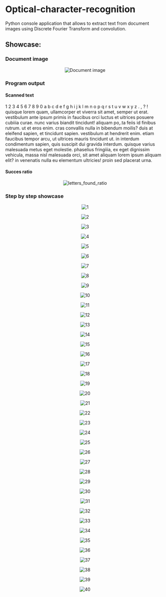 # Optical-character-recognition

Python console application that allows to extract text from document images using Discrete Fourier Transform and convolution.

## Showcase:

### Document image
<p align="center">
<img src="resources/document_image.png" alt="Document image" />
</p>

### Program output

#### Scanned text
1 2 3 4 5 6 7 8 9 0 a b c d e f g h i j k l m n o p q r s t u v w x y z . , ? ! quisque lorem quam, ullamcorper et viverra sit amet, semper ut erat. 
vestibulum ante ipsum primis in faucibus orci luctus et uitrices posuere cubiiia curae. nunc varius biandit tincidunt! aliquam po,.ta feiis id finibus rutrum. 
ut et eros enim. cras convallis nulla in bibendum moilis? duis at eleifend sapien, et tincidunt sapien. vestibulum at hendrerit enim. etiam faucibus tempor arcu, 
ut ultrices mauris tincidunt ut. in interdum condimentum sapien, quis suscipit dui gravida interdum. quisque varius malesuada metus eget molestie. phaselius fringiiia,
 ex eget dignissim vehicula, massa nisl malesuada orci, sit amet aliquam lorem ipsum aliquam elit? in venenatis nulla eu elementum ultricies! proin sed placerat urna. 
 
#### Succes ratio
 
<p align="center">
<img src="resources/letters_found_ratio.png" alt="letters_found_ratio" />
</p>
 
### Step by step showcase
 
 <p align="center">
<img src="resources/step_by_step_sans/1.png" alt="1" />
</p>

 <p align="center">
<img src="resources/step_by_step_sans/2.png" alt="2" />
</p>

 <p align="center">
<img src="resources/step_by_step_sans/3.png" alt="3" />
</p>

 <p align="center">
<img src="resources/step_by_step_sans/4.png" alt="4" />
</p>

 <p align="center">
<img src="resources/step_by_step_sans/5.png" alt="5" />
</p>

 <p align="center">
<img src="resources/step_by_step_sans/6.png" alt="6" />
</p>

 <p align="center">
<img src="resources/step_by_step_sans/7.png" alt="7" />
</p>

 <p align="center">
<img src="resources/step_by_step_sans/8.png" alt="8" />
</p>

 <p align="center">
<img src="resources/step_by_step_sans/9.png" alt="9" />
</p>

 <p align="center">
<img src="resources/step_by_step_sans/10.png" alt="10" />
</p>

 <p align="center">
<img src="resources/step_by_step_sans/11.png" alt="11" />
</p>

 <p align="center">
<img src="resources/step_by_step_sans/12.png" alt="12" />
</p>

 <p align="center">
<img src="resources/step_by_step_sans/13.png" alt="13" />
</p>

 <p align="center">
<img src="resources/step_by_step_sans/14.png" alt="14" />
</p>

 <p align="center">
<img src="resources/step_by_step_sans/15.png" alt="15" />
</p>

 <p align="center">
<img src="resources/step_by_step_sans/16.png" alt="16" />
</p>

 <p align="center">
<img src="resources/step_by_step_sans/17.png" alt="17" />
</p>

 <p align="center">
<img src="resources/step_by_step_sans/18.png" alt="18" />
</p>

 <p align="center">
<img src="resources/step_by_step_sans/19.png" alt="19" />
</p>

 <p align="center">
<img src="resources/step_by_step_sans/20.png" alt="20" />
</p>

 <p align="center">
<img src="resources/step_by_step_sans/21.png" alt="21" />
</p>

 <p align="center">
<img src="resources/step_by_step_sans/22.png" alt="22" />
</p>

 <p align="center">
<img src="resources/step_by_step_sans/23.png" alt="23" />
</p>

 <p align="center">
<img src="resources/step_by_step_sans/24.png" alt="24" />
</p>

 <p align="center">
<img src="resources/step_by_step_sans/25.png" alt="25" />
</p>

 <p align="center">
<img src="resources/step_by_step_sans/26.png" alt="26" />
</p>

 <p align="center">
<img src="resources/step_by_step_sans/27.png" alt="27" />
</p>

 <p align="center">
<img src="resources/step_by_step_sans/28.png" alt="28" />
</p>

 <p align="center">
<img src="resources/step_by_step_sans/29.png" alt="29" />
</p>

 <p align="center">
<img src="resources/step_by_step_sans/30.png" alt="30" />
</p>

 <p align="center">
<img src="resources/step_by_step_sans/31.png" alt="31" />
</p>

 <p align="center">
<img src="resources/step_by_step_sans/32.png" alt="32" />
</p>

 <p align="center">
<img src="resources/step_by_step_sans/33.png" alt="33" />
</p>

 <p align="center">
<img src="resources/step_by_step_sans/34.png" alt="34" />
</p>

 <p align="center">
<img src="resources/step_by_step_sans/35.png" alt="35" />
</p>

 <p align="center">
<img src="resources/step_by_step_sans/36.png" alt="36" />
</p>

 <p align="center">
<img src="resources/step_by_step_sans/37.png" alt="37" />
</p>

 <p align="center">
<img src="resources/step_by_step_sans/38.png" alt="38" />
</p>

 <p align="center">
<img src="resources/step_by_step_sans/39.png" alt="39" />
</p>

 <p align="center">
<img src="resources/step_by_step_sans/40.png" alt="40" />
</p>
